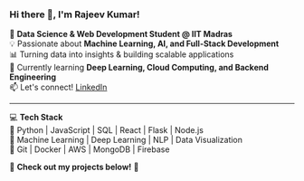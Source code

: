 
### Hi there 👋, I'm Rajeev Kumar!

🚀 **Data Science & Web Development Student @ IIT Madras**  
💡 Passionate about **Machine Learning, AI, and Full-Stack Development**  
📊 Turning data into insights & building scalable applications  
🌱 Currently learning **Deep Learning, Cloud Computing, and Backend Engineering**  
📫 Let's connect! [LinkedIn](https://www.linkedin.com/in/rajeev-kumar-511140220?trk=contact-info) 

---
💻 **Tech Stack**  
🔹 Python | JavaScript | SQL | React | Flask | Node.js  
🔹 Machine Learning | Deep Learning | NLP | Data Visualization  
🔹 Git | Docker | AWS | MongoDB | Firebase  

🔗 **Check out my projects below!** 🚀
